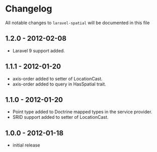 # Changelog

All notable changes to `laravel-spatial` will be documented in this file

## 1.2.0 - 2012-02-08
- Laravel 9 support added.

## 1.1.1 - 2012-01-20
- axis-order added to setter of LocationCast.
- axis-order added to query in HasSpatial trait.

## 1.1.0 - 2012-01-20
- Point type added to Doctrine mapped types in the service provider.
- SRID support added to setter of LocationCast.

## 1.0.0 - 2012-01-18
- initial release
